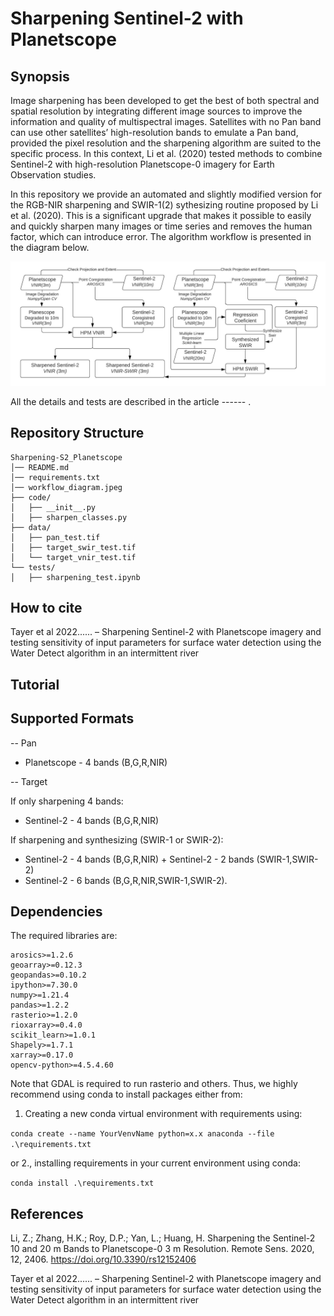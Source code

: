 # Sharpening Sentinel-2 with Planetscope
## Synopsis
Image sharpening has been developed to get the best of both spectral and spatial resolution by integrating different image sources to improve the information and quality of multispectral images. Satellites with no Pan band can use other satellites’ high-resolution bands to emulate a Pan band, provided the pixel resolution and the sharpening algorithm are suited to the specific process. In this context, Li et al. (2020) tested methods to combine Sentinel-2 with high-resolution Planetscope-0 imagery for Earth Observation studies. 

In this repository we provide an automated and slightly modified version for the RGB-NIR sharpening and SWIR-1(2) sythesizing routine proposed by Li et al. (2020). This is a significant upgrade that makes it possible to easily and quickly sharpen many images or time series and removes the human factor, which can introduce error. The algorithm workflow is presented in the diagram below.

![diagram](workflow_diagram.jpeg)

All the details and tests are described in the article ------ .

## Repository Structure
```
Sharpening-S2_Planetscope
│── README.md
│── requirements.txt
│── workflow_diagram.jpeg
├── code/
│   ├── __init__.py
│   ├── sharpen_classes.py
├── data/
│   ├── pan_test.tif
│   ├── target_swir_test.tif
│   └── target_vnir_test.tif
└── tests/
│   ├── sharpening_test.ipynb
```
## How to cite
Tayer et al 2022......
– Sharpening Sentinel-2 with Planetscope imagery and testing sensitivity of input parameters for surface water detection using the Water Detect algorithm in an intermittent river

## Tutorial


## Supported Formats
-- Pan 
* Planetscope - 4 bands (B,G,R,NIR)

-- Target

If only sharpening 4 bands:
* Sentinel-2 - 4 bands (B,G,R,NIR)

If sharpening and synthesizing (SWIR-1 or SWIR-2):
* Sentinel-2 - 4 bands (B,G,R,NIR) + Sentinel-2 - 2 bands (SWIR-1,SWIR-2)
* Sentinel-2 - 6 bands (B,G,R,NIR,SWIR-1,SWIR-2).
## Dependencies
The required libraries are:
```
arosics>=1.2.6
geoarray>=0.12.3
geopandas>=0.10.2
ipython>=7.30.0
numpy>=1.21.4
pandas>=1.2.2
rasterio>=1.2.0
rioxarray>=0.4.0
scikit_learn>=1.0.1
Shapely>=1.7.1
xarray>=0.17.0
opencv-python>=4.5.4.60
```
Note that GDAL is required to run rasterio and others. Thus, we highly recommend using conda to install packages either from:

1. Creating a new conda virtual environment with requirements using:

`conda create --name YourVenvName python=x.x anaconda --file .\requirements.txt`

or 2., installing requirements in your current environment using conda:

`conda install .\requirements.txt`
## References

Li, Z.; Zhang, H.K.; Roy, D.P.; Yan, L.; Huang, H. Sharpening the Sentinel-2 10 and 20 m Bands to Planetscope-0 3 m Resolution. Remote Sens. 2020, 12, 2406. https://doi.org/10.3390/rs12152406

Tayer et al 2022...... – Sharpening Sentinel-2 with Planetscope imagery and testing sensitivity of input parameters for surface water detection using the Water Detect algorithm in an intermittent river
